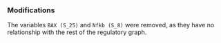 ### Modifications

The variables `BAX (S_25)` and `Nfkb (S_8)` were removed, as they have no relationship with the rest of the regulatory graph.